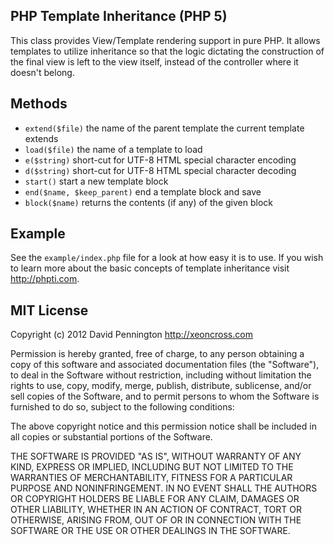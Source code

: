 ## PHP Template Inheritance (PHP 5)

This class provides View/Template rendering support in pure PHP. It allows templates to utilize inheritance so that the logic dictating the construction of the final view is left to the view itself, instead of the controller where it doesn't belong.

## Methods

* `extend($file)` the name of the parent template the current template extends
* `load($file)` the name of a template to load
* `e($string)` short-cut for UTF-8 HTML special character encoding
* `d($string)` short-cut for UTF-8 HTML special character decoding
* `start()` start a new template block
* `end($name, $keep_parent)` end a template block and save
* `block($name)` returns the contents (if any) of the given block

## Example

See the `example/index.php` file for a look at how easy it is to use. If you wish to learn more about the basic concepts of template inheritance visit <http://phpti.com>.

## MIT License

Copyright (c) 2012 David Pennington <http://xeoncross.com>

Permission is hereby granted, free of charge, to any person obtaining a copy of this software and associated documentation files (the "Software"), to deal in the Software without restriction, including without limitation the rights to use, copy, modify, merge, publish, distribute, sublicense, and/or sell copies of the Software, and to permit persons to whom the Software is furnished to do so, subject to the following conditions:

The above copyright notice and this permission notice shall be included in all copies or substantial portions of the Software.

THE SOFTWARE IS PROVIDED "AS IS", WITHOUT WARRANTY OF ANY KIND, EXPRESS OR IMPLIED, INCLUDING BUT NOT LIMITED TO THE WARRANTIES OF MERCHANTABILITY, FITNESS FOR A PARTICULAR PURPOSE AND NONINFRINGEMENT. IN NO EVENT SHALL THE AUTHORS OR COPYRIGHT HOLDERS BE LIABLE FOR ANY CLAIM, DAMAGES OR OTHER LIABILITY, WHETHER IN AN ACTION OF CONTRACT, TORT OR OTHERWISE, ARISING FROM, OUT OF OR IN CONNECTION WITH THE SOFTWARE OR THE USE OR OTHER DEALINGS IN THE SOFTWARE.
